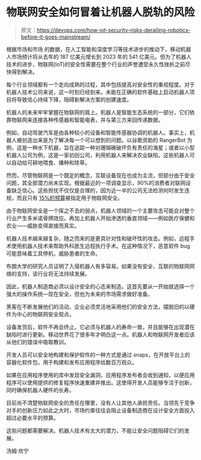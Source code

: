 # 物联网安全如何冒着让机器人脱轨的风险

> 原文：<https://devops.com/how-iot-security-risks-derailing-robotics-before-it-goes-mainstream/>

根据市场和市场 的数据，在人工智能和深度学习等技术进步的推动下，移动机器人市场预计将从去年的 187 亿美元增长到 2023 年的 541 亿美元。但为了机器人技术的进步，物联网(IoT)的安全性需要在整个行业的声誉遭受永久性挫折之前尽快得到解决。

每个行业领域都有一个走向成熟的过程，其中包括提高对安全性的重视程度。对于机器人技术公司来说，这一时刻已经到来。未能在正确的软件基础上启动机器人项目将导致信心持续下降，阻碍新解决方案的创建速度。

机器人的未来牢牢掌握在物联网的肩上。机器人是智能生态系统的一部分，它们依靠物联网来连接各种传感器和智能电表，并与第三方来回传递数据。

例如，自动驾驶汽车是由各种较小的设备和智能传感器协调的机器人。事实上，机器人被创造出来是为了解决每一个可以想到的问题。以谷歌资助的 RangerBot 为例，这是一种水下机器，旨在追踪一种对珊瑚礁破坏负有责任的海星；或者以小型机器人公司为例，这是一家初创公司，利用机器人来解决农业缺陷，这些机器人可以自动给可耕地喂食、播种和除草。

然而，尽管物联网是一个既定的概念，互联设备现在也成为主流，但部分由于安全问题，其全部潜力尚未实现。根据最近的一项调查显示，90%的消费者对联网设备缺乏信心。这些担忧不仅仅是合理的，因为近一半的公司无法检测何时发生违规，而且只有 [15%的预算](https://safenet.gemalto.com/iot-2018/iot-security/)被指定用于物联网安全。

由于物联网安全是一个挥之不去的弱点，机器人领域的一个主要攻击可能会对整个行业产生多米诺骨牌效应。再加上机器人开始渗透的垂直领域——例如医疗保健和农业——威胁变得直接而真实。

机器人技术越来越复杂，随之而来的是更具针对性和破坏性的攻击。例如，远程手术使用机器人技术来帮助外科医生远程执行手术。在这种情况下，恶意软件 bug 可能意味着工具停机，威胁患者的生命。

布朗大学的研究人员证明了入侵机器人有多容易。如果没有安全、互联的物联网网络的支持，该行业将无法持续发展。

因此，机器人制造商必须以设计安全的心态来制造。这首先要从一开始就选择一个强大的操作系统—现在安全，但也为未来的市场需求做好准备。

黑客在不断发展他们的活动，企业必须灵活地采用他们的安全方法，摆脱旧的以硬件为中心的物联网安全观点。

设备发货后，软件不再会终止。它必须与机器人的寿命一致，并且能够在出现潜在缺陷时进行更新。移动世界花了很多年才明白这一点。机器人和物联网开发者应该从他们的错误中吸取教训。

开发人员可以安全地构建和保护软件的一种方式是通过 snaps，在开放平台上的容器化软件包，用于构建和发布应用程序给数百万观众。

如果在应用程序使用的库中发现安全漏洞，应用程序发布者会收到通知，以便应用程序可以使用提供的修复程序快速重建并推出。这使得开发人员能够专注于创新，同时确保机器人硬件的长寿。

目前尚不清楚物联网安全的责任在哪里，没有人让其他人承担责任。当领先于竞争对手的创新压力如此之大时，市场约束往往会阻止设备制造商在设计安全方面投入超过必要水平的预算。

这些问题都需要解决。机器人技术有太大的潜力，不能让安全问题阻碍它们的发展。

汤姆·坎宁